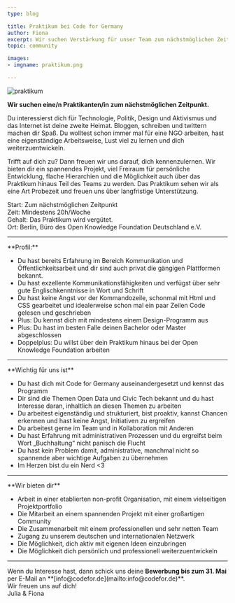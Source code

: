 ```yaml
---
type: blog

title: Praktikum bei Code for Germany
author: Fiona
excerpt: Wir suchen Verstärkung für unser Team zum nächstmöglichen Zeitpunkt.
topic: community

images:
- imgname: praktikum.png

---
```

![praktikum](/blog/praktikum.png)

<strong>Wir suchen eine/n Praktikanten/in zum nächstmöglichen Zeitpunkt.</strong>

Du interessierst dich für Technologie, Politik, Design und Aktivismus und das Internet ist deine zweite Heimat. Bloggen, schreiben und twittern machen dir Spaß. Du wolltest schon immer mal für eine NGO arbeiten, hast eine eigenständige Arbeitsweise, Lust viel zu lernen und dich weiterzuentwickeln.

Trifft auf dich zu? Dann freuen wir uns darauf, dich kennenzulernen. Wir bieten dir ein spannendes Projekt, viel Freiraum für persönliche Entwicklung, flache Hierarchien und die Möglichkeit auch über das Praktikum hinaus Teil des Teams zu werden. Das Praktikum sehen wir als eine Art Probezeit und freuen uns über langfristige Unterstützung.

Start: Zum nächstmöglichen Zeitpunkt<br>
Zeit: Mindestens 20h/Woche<br>
Gehalt: Das Praktikum wird vergütet. <br>
Ort: Berlin, Büro des Open Knowledge Foundation Deutschland e.V.

<hr>
**Profil:**

* Du hast bereits Erfahrung im Bereich Kommunikation und Öffentlichkeitsarbeit und dir sind auch privat die gängigen Plattformen bekannt.
* Du hast exzellente Kommunikationsfähigkeiten und verfügst über sehr gute Englischkenntnisse in Wort und Schrift
* Du hast keine Angst vor der Kommandozeile, schonmal mit Html und CSS gearbeitet und idealerweise schon mal ein paar Zeilen Code gelesen und geschrieben
* Plus: Du kennst dich mit mindestens einem Design-Programm aus
* Plus: Du hast im besten Falle deinen Bachelor oder Master abgeschlossen
* Doppelplus: Du willst über dein Praktikum hinaus bei der Open Knowledge Foundation arbeiten

<hr>
**Wichtig für uns ist**

* Du hast dich mit Code for Germany auseinandergesetzt und kennst das Programm
* Dir sind die Themen Open Data und Civic Tech bekannt und du hast Interesse daran, inhaltlich an diesen Themen zu arbeiten
* Du arbeitest eigenständig und strukturiert, bist proaktiv, kannst Chancen erkennen und hast keine Angst, Initiativen zu ergreifen
* Du arbeitest gerne im Team und in Kollaboration mit Anderen
* Du hast Erfahrung mit administrativen Prozessen und du ergreifst beim Wort „Buchhaltung“ nicht panisch die Flucht
* Du hast kein Problem damit, administrative, manchmal nicht so spannende aber wichtige Aufgaben zu übernehmen
* Im Herzen bist du ein Nerd <3 <br>

<hr>
**Wir bieten dir**

* Arbeit in einer etablierten non-profit Organisation, mit einem vielseitigen Projektportfolio
* Die Mitarbeit an einem spannenden Projekt mit einer großartigen Community
* Die Zusammenarbeit mit einem professionellen und sehr netten Team
* Zugang zu unserem deutschen und internationalen Netzwerk
* Die Möglichkeit, dich aktiv mit eigenen Ideen einzubringen
* Die Möglichkeit dich persönlich und professionell weiterzuentwickeln

<hr>
Wenn du Interesse hast, dann schick uns deine <b>Bewerbung bis zum 31. Mai</b> per E-Mail an **[info@codefor.de](mailto:info@codefor.de)**.<br>
Wir freuen uns auf dich!<br>
Julia & Fiona
